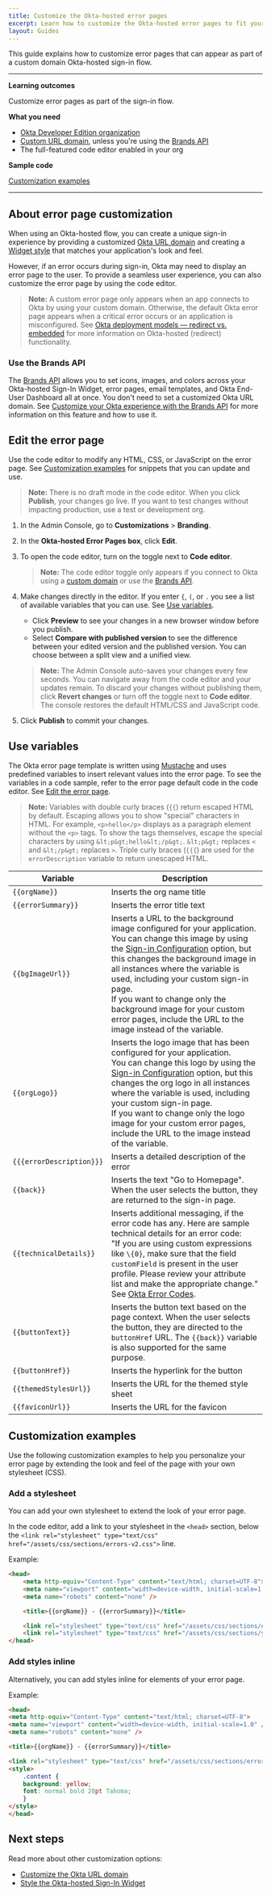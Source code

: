 ```yaml
---
title: Customize the Okta-hosted error pages
excerpt: Learn how to customize the Okta-hosted error pages to fit your brand.
layout: Guides
---
```


This guide explains how to customize error pages that can appear as part of a custom domain Okta-hosted sign-in flow.

---

**Learning outcomes**

Customize error pages as part of the sign-in flow.

**What you need**

* [Okta Developer Edition organization](https://developer.okta.com/signup)
* [Custom URL domain](/docs/guides/custom-url-domain/), unless you're using the [Brands API](#use-the-brands-api)
* The full-featured code editor enabled in your org <ApiLifecycle access="ea" />

**Sample code**

[Customization examples](#customization-examples)

---

## About error page customization

When using an Okta-hosted flow, you can create a unique sign-in experience by providing a customized [Okta URL domain](/docs/guides/custom-url-domain/) and creating a [Widget style](/docs/guides/custom-widget/main/#style-the-okta-hosted-sign-in-widget) that matches your application's look and feel.

However, if an error occurs during sign-in, Okta may need to display an error page to the user. To provide a seamless user experience, you can also customize the error page by using the code editor.

> **Note:** A custom error page only appears when an app connects to Okta by using your custom domain. Otherwise, the default Okta error page appears when a critical error occurs or an application is misconfigured. See [Okta deployment models &mdash; redirect vs. embedded](/docs/concepts/redirect-vs-embedded/#redirect-authentication) for more information on Okta-hosted (redirect) functionality.

### Use the Brands API

The [Brands API](/docs/reference/api/brands/) allows you to set icons, images, and colors across your Okta-hosted Sign-In Widget, error pages, email templates, and Okta End-User Dashboard all at once. You don't need to set a customized Okta URL domain. See [Customize your Okta experience with the Brands API](/docs/guides/customize-themes) for more information on this feature and how to use it.

## Edit the error page

Use the code editor to modify any HTML, CSS, or JavaScript on the error page. See [Customization examples](#customization-examples) for snippets that you can update and use.

> **Note:** There is no draft mode in the code editor. When you click **Publish**, your changes go live. If you want to test changes without impacting production, use a test or development org.

1. In the Admin Console, go to **Customizations** > **Branding**.
2. In the **Okta-hosted Error Pages box**, click **Edit**.
3. To open the code editor, turn on the toggle next to **Code editor**.

   > **Note:** The code editor toggle only appears if you connect to Okta using a [custom domain](/docs/guides/custom-url-domain/) or use the [Brands API](#use-the-brands-api).

4. Make changes directly in the editor. If you enter `{`, `(`, or `.` you see a list of available variables that you can use. See [Use variables](#use-variables).
   * Click **Preview** to see your changes in a new browser window before you publish.
   * Select **Compare with published version** to see the difference between your edited version and the published version. You can choose between a split view and a unified view.

   > **Note:** The Admin Console auto-saves your changes every few seconds. You can navigate away from the code editor and your updates remain. To discard your changes without publishing them, click **Revert changes** or turn off the toggle next to **Code editor**. The console restores the default HTML/CSS and JavaScript code.

5. Click **Publish** to commit your changes.

## Use variables

The Okta error page template is written using [Mustache](http://mustache.github.io/mustache.5.html) and uses predefined variables to insert relevant values into the error page. To see the variables in a code sample, refer to the error page default code in the code editor. See [Edit the error page](#edit-the-error-page).

> **Note:** Variables with double curly braces (`{{`) return escaped HTML by default. Escaping allows you to show "special" characters in HTML. For example, `<p>hello</p>` displays as a paragraph element without the `<p>` tags. To show the tags themselves, escape the special characters by using `&lt;p&gt;hello&lt;/p&gt;`. `&lt;p&gt;` replaces `<` and `&lt;/p&gt;` replaces `>`.
> Triple curly braces (`{{{`) are used for the `errorDescription` variable to return unescaped HTML.

| Variable | Description |
|----------|-------------|
| <span v-pre>`{{orgName}}`</span> | Inserts the org name title |
| <span v-pre>`{{errorSummary}}`</span> | Inserts the error title text |
| <span v-pre>`{{bgImageUrl}}`</span> | Inserts a URL to the background image configured for your application.</br>You can change this image by using the [Sign-in Configuration](https://help.okta.com/okta_help.htm?type=oie&id=ext-branding-set-theme) option, but this changes the background image in all instances where the variable is used, including your custom sign-in page.</br>If you want to change only the background image for your custom error pages, include the URL to the image instead of the variable. |
| <span v-pre>`{{orgLogo}}`</span> | Inserts the logo image that has been configured for your application.</br>You can change this logo by using the [Sign-in Configuration](https://help.okta.com/okta_help.htm?type=oie&id=ext-branding-set-theme) option, but this changes the org logo in all instances where the variable is used, including your custom sign-in page.</br>If you want to change only the logo image for your custom error pages, include the URL to the image instead of the variable. |
| <span v-pre>`{{{errorDescription}}}`</span> | Inserts a detailed description of the error |
| <span v-pre>`{{back}}`</span> | Inserts the text "Go to Homepage". When the user selects the button, they are returned to the sign-in page. |
| <span v-pre>`{{technicalDetails}}`</span> | Inserts additional messaging, if the error code has any. Here are sample technical details for an error code:</br>"If you are using custom expressions like `\{0}`, make sure that the field `customField` is present in the user profile. Please review your attribute list and make the appropriate change."</br>See [Okta Error Codes](/docs/reference/error-codes/#okta-error-codes-listed-by-error-code). |
| <span v-pre>`{{buttonText}}`</span> | Inserts the button text based on the page context. When the user selects the button, they are directed to the `buttonHref` URL. The <span v-pre>`{{back}}`</span> variable is also supported for the same purpose. |
| <span v-pre>`{{buttonHref}}`</span> | Inserts the hyperlink for the button |
| <span v-pre>`{{themedStylesUrl}}`</span> | Inserts the URL for the themed style sheet |
| <span v-pre>`{{faviconUrl}}`</span> | Inserts the URL for the favicon |

## Customization examples

Use the following customization examples to help you personalize your error page by extending the look and feel of the page with your own stylesheet (CSS).

### Add a stylesheet

You can add your own stylesheet to extend the look of your error page.

In the code editor, add a link to your stylesheet in the `<head>` section, below the  `<link rel="stylesheet" type="text/css" href="/assets/css/sections/errors-v2.css">` line.

Example:

```html
<head>
    <meta http-equiv="Content-Type" content="text/html; charset=UTF-8">
    <meta name="viewport" content="width=device-width, initial-scale=1.0" />
    <meta name="robots" content="none" />

    <title>{{orgName}} - {{errorSummary}}</title>

    <link rel="stylesheet" type="text/css" href="/assets/css/sections/errors-v2.css">
    <link rel="stylesheet" type="text/css" href="/assets/css/sections/yourstylesheet.css">
</head>
```

### Add styles inline

Alternatively, you can add styles inline for elements of your error page.

Example:

```html
<head>
<meta http-equiv="Content-Type" content="text/html; charset=UTF-8">
<meta name="viewport" content="width=device-width, initial-scale=1.0" />
<meta name="robots" content="none" />

<title>{{orgName}} - {{errorSummary}}</title>

<link rel="stylesheet" type="text/css" href="/assets/css/sections/errors-v2.css">
<style>
    .content {
    background: yellow;
    font: normal bold 20pt Tahoma;
    }
</style>
</head>
```

## Next steps

Read more about other customization options:

* [Customize the Okta URL domain](/docs/guides/custom-url-domain/)
* [Style the Okta-hosted Sign-In Widget](/docs/guides/custom-widget/main/#style-the-okta-hosted-sign-in-widget)
